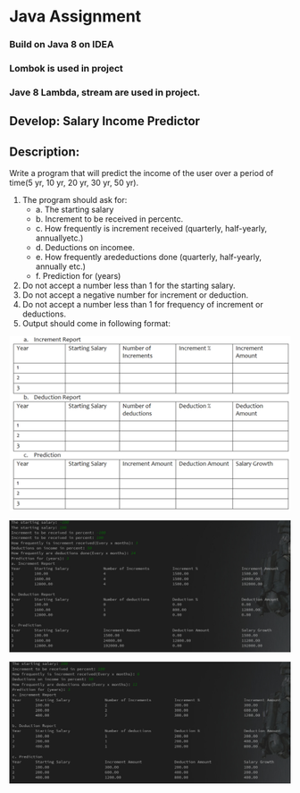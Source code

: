 # Java Assignment

### Build on Java 8 on IDEA

### Lombok is used in project

### Jave 8 Lambda, stream are used in project.


## Develop: Salary Income Predictor

## Description:

Write a program that will predict the income of the user over a period of time(5 yr, 10 yr, 20 yr, 30 yr, 50 yr). 
1. The program should ask for:
     - a. The starting salary
     - b. Increment to be received in percentc.
     - c. How frequently is increment received (quarterly, half-yearly, annuallyetc.)
     - d. Deductions on incomee.
     - e. How frequently aredeductions done (quarterly, half-yearly, annually etc.)
     - f. Prediction for (years)
2. Do not accept a number less than 1 for the starting salary.
3. Do not accept a negative number for increment or deduction. 
4. Do not accept a number less than 1 for frequency of increment or deductions.
5. Output should come in following format:

![0](https://github.com/huimiao/FSD/raw/master/lab04/screenshot/0.jpg)


![1](https://github.com/huimiao/FSD/raw/master/lab04/screenshot/1.jpg)

![2](https://github.com/huimiao/FSD/raw/master/lab04/screenshot/2.jpg)